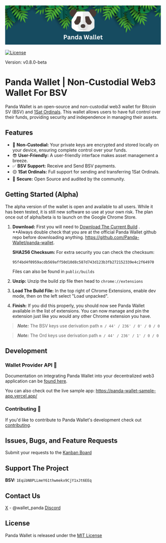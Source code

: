 ![Example Image](/public/banner.png)

[![License](https://img.shields.io/badge/License-MIT-blue.svg)](https://opensource.org/licenses/MIT)

Version: v0.8.0-beta

# Panda Wallet | Non-Custodial Web3 Wallet For BSV

Panda Wallet is an open-source and non-custodial web3 wallet for Bitcoin SV (BSV) and [1Sat Ordinals](https://docs.1satordinals.com/). This wallet allows users to have full control over their funds, providing security and independence in managing their assets.

## Features

- 🔑 **Non-Custodial:** Your private keys are encrypted and stored locally on your device, ensuring complete control over your funds.
- 😎 **User-Friendly:** A user-friendly interface makes asset management a breeze.
- ✅ **BSV Support:** Receive and Send BSV payments.
- 🟡 **1Sat Ordinals:** Full support for sending and transferring 1Sat Ordinals.
- 🔐 **Secure:** Open Source and audited by the community.

## Getting Started (Alpha)

The alpha version of the wallet is open and available to all users. While it has been tested, it is still new software so use at your own risk. The plan once out of alpha/beta is to launch on the Google Chrome Store.

1. **Download:** First you will need to <a id="raw-url" href="https://github.com/Panda-Wallet/panda-wallet/raw/main/public/builds/pw-v0.8.0-beta.zip" download="panda-wallet-v0.8.0-beta.zip">Download The Current Build</a>
   . \*\*Always double check that you are at the official Panda Wallet github repo before downloading anything. https://github.com/Panda-Wallet/panda-wallet.

   **SHA256 Checksum:** For extra security you can check the checksum:

   `95f4bd4f0959acdb569aff50d10d8c587d743d123b3fb272152339e4c2f64970`

   Files can also be found in `public/builds`

2. **Unzip:** Unzip the build zip file then head to `chrome://extensions`
3. **Load The Build File:** In the top right of Chrome Extensions, enable dev mode, then on the left select "Load unpacked".
4. **Finish:** If you did this properly, you should now see Panda Wallet available in the list of extensions. You can now manage and pin the extension just like you would any other Chrome extension you have.

> _**Note:**_ The BSV keys use derivation path `m / 44' / 236' / 0' / 0 / 0`

> _**Note:**_ The Ord keys use derivation path `m / 44' / 236' / 1' / 0 / 0`

## Development

### Wallet Provider API 🚀

Documentation on integrating Panda Wallet into your decentralized web3 application can be [found here](https://panda-wallet.gitbook.io/provider-api/).

You can also check out the live sample app: https://panda-wallet-sample-app.vercel.app/

### Contributing 🙌

If you'd like to contribute to Panda Wallet's development check out [contributing](CONTRIBUTING.md).

## Issues, Bugs, and Feature Requests

Submit your requests to the [Kanban Board](https://github.com/orgs/Panda-Wallet/projects/1)

## Support The Project

**BSV:** `1EqibN8PLLmeY61thwmekx9CjY1xJt6EEq`

## Contact Us

[X](https://twitter.com/wallet_panda) - @wallet_panda
[Discord](https://discord.gg/qHs6hTkmsf)

## License

Panda Wallet is released under the [MIT License](https://opensource.org/licenses/MIT)
